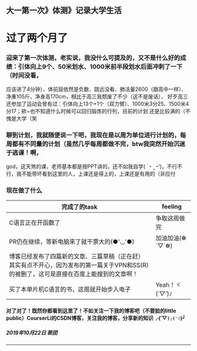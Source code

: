 
大一第一次》体测》记录大学生活
---

# 过了两个月了

### 迎来了第一次体测，老实说，我没什么可提及的，又不是什么好的成绩：引体向上9个、50米划水、1000米前半段划水后面冲刺了一下（时间没看，
应该进了4分钟）、体前屈依然是负数、跳远没看、肺活量2600（跟高中一样）、净重105斤、净身高170cm，相比于高三我颓废了不少（这不是废话），
好歹高三还参加了运动会曾有过：引体向上13个+1个（双力臂）、1000米3分25、1500米4分17；欸~也不知道什么时候可以回归锻炼的行列，目前的计划
还是比较满的（不愧是大学（笑


### 聊到计划，我就随便说一下吧，我现在是以周为单位进行计划的，每周都有不同量的计划（虽然几乎每周都做不完，btw我突然开始沉迷于逃课！啊，
god，这天煞的课，老师基本都是按PPT讲的，还不如我自学( ´◔ ‸◔')，不行不行，我不能带坏看到这里的人，上课还是得上的，上课还是有用的（非应付


### 现在做了什么
| 完成了的task                              | feeling |     
 -------------                     |-------------
| C语言正在开函数了| 争取这周做完 |
| PR仍在继续，等新电脑来了就干票大的(●'◡'●)                  | 加油加油(❁´▽`❁) |     
| 博客已经发布了四篇新的文章、三篇草稿（正在赶） 其实有点不开心，因为发布的第一篇关于VPN和SS(R)的被删了，这可是直接在百度上能搜到的文章啊！ |   
|  买了本单片机C语言的书，这周就开始步入电子  | Yeah！ヾ(*´▽‘*)ﾉ |   

#### 对了对了！既然你都看到这里了！不如关注一下我的博客吧（不要脸的little public）CourserLi的CSDN博客，关注我的博客，分享新的知识╭(′▽`)╭(′▽`)╯




##### 2019年10月22日 筱团
---
